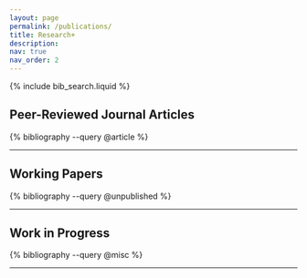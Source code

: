 ```yaml
---
layout: page
permalink: /publications/
title: Research+
description: 
nav: true
nav_order: 2
---
```



{% include bib_search.liquid %}

## Peer-Reviewed Journal Articles

<div class="publications">
{% bibliography --query @article %}
</div>

---

## Working Papers

<div class="publications">
{% bibliography --query @unpublished %}
</div>

---

## Work in Progress

<div class="publications">
{% bibliography --query @misc %}
</div>

---

<script>
const authorUrls = {
  "Xingjian Wang": "https://victor-finance.github.io",
  "Haozhe Han": "https://come.tju.edu.cn/info/1091/7801.htm",
  "Chi Yao": "https://www.suibe.edu.cn/finance/yc/list.htm",
  "Changyun Wang": "http://sf.ruc.edu.cn/jszy/wcy",
  "Haoyu Gao": "https://haoyugao.top",
  "Huiyu Wen": "https://glxy.gdut.edu.cn/info/1292/29774.htm",
  "Zelin Xu": "https://jgxy.fzu.edu.cn/info/1043/22411.htm",
  "Xingzi Ren": "https://jrx.cueb.edu.cn/szll/jsml/8be04f4f81144a9a926feb3e2d90aad7.htm",
  "Meng Miao": "http://sf.ruc.edu.cn/jszy/mm/index.htm",
  "Huoqing Tang": "https://cz.cueb.edu.cn/szdw/swx/146301.htm",
  "Guangshun Zhu": "https://sbf.uibe.edu.cn/szdw/xyjs/jszc/4fea26058ab541eaa8d8795c05a8dfcd.htm",
  "Teng Zhong": "https://sbf.uibe.edu.cn/szdw/xyjs/fjszc/a3139c035ed84961a9c3caa0d90eec3a.htm"
};

document.addEventListener('DOMContentLoaded', function() {
  document.querySelectorAll('.bibliography .author').forEach(function(authorDiv) {
    let html = authorDiv.innerHTML;
    Object.keys(authorUrls).forEach(function(author) {
      const regex = new RegExp(author.replace(/[.*+?^${}()|[\]\\]/g, '\\$&'), 'g');
      html = html.replace(regex, `<a href="${authorUrls[author]}" target="_blank" style="color: inherit; text-decoration: none; border-bottom: 1px dotted;">${author}</a>`);
    });
    authorDiv.innerHTML = html;
  });
});
</script>
